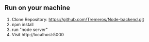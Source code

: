 <h2>Run on your machine</h2>

1. Clone Repository: https://github.com/Tremeros/Node-backend.git
2. npm install
3. run "node server"
4. Visit http://localhost:5000
